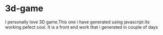 # 3d-game
I personally love 3D game.This one i have generated using javascript.Its working pefect cool.
It is a front end work that i generated in couple of days
